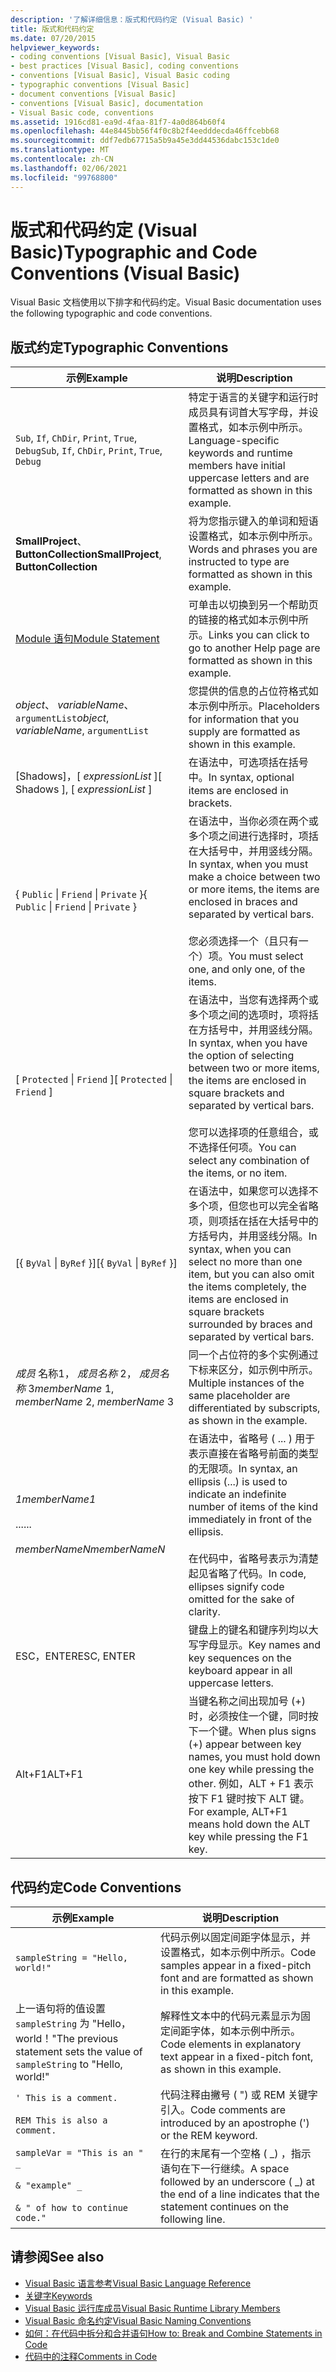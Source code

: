 ```yaml
---
description: '了解详细信息：版式和代码约定 (Visual Basic) '
title: 版式和代码约定
ms.date: 07/20/2015
helpviewer_keywords:
- coding conventions [Visual Basic], Visual Basic
- best practices [Visual Basic], coding conventions
- conventions [Visual Basic], Visual Basic coding
- typographic conventions [Visual Basic]
- document conventions [Visual Basic]
- conventions [Visual Basic], documentation
- Visual Basic code, conventions
ms.assetid: 1916cd81-ea9d-4faa-81f7-4a0d864b60f4
ms.openlocfilehash: 44e8445bb56f4f0c8b2f4eedddecda46ffcebb68
ms.sourcegitcommit: ddf7edb67715a5b9a45e3dd44536dabc153c1de0
ms.translationtype: MT
ms.contentlocale: zh-CN
ms.lasthandoff: 02/06/2021
ms.locfileid: "99768800"
---
```

# <a name="typographic-and-code-conventions-visual-basic"></a><span data-ttu-id="92d63-103">版式和代码约定 (Visual Basic)</span><span class="sxs-lookup"><span data-stu-id="92d63-103">Typographic and Code Conventions (Visual Basic)</span></span>

<span data-ttu-id="92d63-104">Visual Basic 文档使用以下排字和代码约定。</span><span class="sxs-lookup"><span data-stu-id="92d63-104">Visual Basic documentation uses the following typographic and code conventions.</span></span>  
  
## <a name="typographic-conventions"></a><span data-ttu-id="92d63-105">版式约定</span><span class="sxs-lookup"><span data-stu-id="92d63-105">Typographic Conventions</span></span>  
  
|<span data-ttu-id="92d63-106">示例</span><span class="sxs-lookup"><span data-stu-id="92d63-106">Example</span></span>|<span data-ttu-id="92d63-107">说明</span><span class="sxs-lookup"><span data-stu-id="92d63-107">Description</span></span>|  
|-------------|-----------------|  
|<span data-ttu-id="92d63-108">`Sub`, `If`, `ChDir`, `Print`, `True`, `Debug`</span><span class="sxs-lookup"><span data-stu-id="92d63-108">`Sub`, `If`, `ChDir`, `Print`, `True`, `Debug`</span></span>|<span data-ttu-id="92d63-109">特定于语言的关键字和运行时成员具有词首大写字母，并设置格式，如本示例中所示。</span><span class="sxs-lookup"><span data-stu-id="92d63-109">Language-specific keywords and runtime members have initial uppercase letters and are formatted as shown in this example.</span></span>|  
|<span data-ttu-id="92d63-110">**SmallProject**、 **ButtonCollection**</span><span class="sxs-lookup"><span data-stu-id="92d63-110">**SmallProject**, **ButtonCollection**</span></span>|<span data-ttu-id="92d63-111">将为您指示键入的单词和短语设置格式，如本示例中所示。</span><span class="sxs-lookup"><span data-stu-id="92d63-111">Words and phrases you are instructed to type are formatted as shown in this example.</span></span>|  
|[<span data-ttu-id="92d63-112">Module 语句</span><span class="sxs-lookup"><span data-stu-id="92d63-112">Module Statement</span></span>](statements/module-statement.md)|<span data-ttu-id="92d63-113">可单击以切换到另一个帮助页的链接的格式如本示例中所示。</span><span class="sxs-lookup"><span data-stu-id="92d63-113">Links you can click to go to another Help page are formatted as shown in this example.</span></span>|  
|<span data-ttu-id="92d63-114">*object*、 *variableName*、 `argumentList`</span><span class="sxs-lookup"><span data-stu-id="92d63-114">*object*, *variableName*, `argumentList`</span></span>|<span data-ttu-id="92d63-115">您提供的信息的占位符格式如本示例中所示。</span><span class="sxs-lookup"><span data-stu-id="92d63-115">Placeholders for information that you supply are formatted as shown in this example.</span></span>|  
|<span data-ttu-id="92d63-116">[Shadows]，[ *expressionList* ]</span><span class="sxs-lookup"><span data-stu-id="92d63-116">[ Shadows ], [ *expressionList* ]</span></span>|<span data-ttu-id="92d63-117">在语法中，可选项括在括号中。</span><span class="sxs-lookup"><span data-stu-id="92d63-117">In syntax, optional items are enclosed in brackets.</span></span>|  
|<span data-ttu-id="92d63-118">{ `Public` &#124; `Friend` &#124; `Private` }</span><span class="sxs-lookup"><span data-stu-id="92d63-118">{ `Public` &#124; `Friend` &#124; `Private` }</span></span>|<span data-ttu-id="92d63-119">在语法中，当你必须在两个或多个项之间进行选择时，项括在大括号中，并用竖线分隔。</span><span class="sxs-lookup"><span data-stu-id="92d63-119">In syntax, when you must make a choice between two or more items, the items are enclosed in braces and separated by vertical bars.</span></span><br /><br /> <span data-ttu-id="92d63-120">您必须选择一个（且只有一个）项。</span><span class="sxs-lookup"><span data-stu-id="92d63-120">You must select one, and only one, of the items.</span></span>|  
|<span data-ttu-id="92d63-121">[ `Protected` &#124; `Friend` ]</span><span class="sxs-lookup"><span data-stu-id="92d63-121">[ `Protected` &#124; `Friend` ]</span></span>|<span data-ttu-id="92d63-122">在语法中，当您有选择两个或多个项之间的选项时，项将括在方括号中，并用竖线分隔。</span><span class="sxs-lookup"><span data-stu-id="92d63-122">In syntax, when you have the option of selecting between two or more items, the items are enclosed in square brackets and separated by vertical bars.</span></span><br /><br /> <span data-ttu-id="92d63-123">您可以选择项的任意组合，或不选择任何项。</span><span class="sxs-lookup"><span data-stu-id="92d63-123">You can select any combination of the items, or no item.</span></span>|  
|<span data-ttu-id="92d63-124">[{ `ByVal` &#124; `ByRef` }]</span><span class="sxs-lookup"><span data-stu-id="92d63-124">[{ `ByVal` &#124; `ByRef` }]</span></span>|<span data-ttu-id="92d63-125">在语法中，如果您可以选择不多个项，但您也可以完全省略项，则项括在括在大括号中的方括号内，并用竖线分隔。</span><span class="sxs-lookup"><span data-stu-id="92d63-125">In syntax, when you can select no more than one item, but you can also omit the items completely, the items are enclosed in square brackets surrounded by braces and separated by vertical bars.</span></span>|  
|<span data-ttu-id="92d63-126">*成员* 名称1， *成员名称* 2， *成员名称* 3</span><span class="sxs-lookup"><span data-stu-id="92d63-126">*memberName* 1, *memberName* 2, *memberName* 3</span></span>|<span data-ttu-id="92d63-127">同一个占位符的多个实例通过下标来区分，如示例中所示。</span><span class="sxs-lookup"><span data-stu-id="92d63-127">Multiple instances of the same placeholder are differentiated by subscripts, as shown in the example.</span></span>|  
|<span data-ttu-id="92d63-128">*1*</span><span class="sxs-lookup"><span data-stu-id="92d63-128">*memberName1*</span></span><br /><br /> <span data-ttu-id="92d63-129">...</span><span class="sxs-lookup"><span data-stu-id="92d63-129">...</span></span><br /><br /> <span data-ttu-id="92d63-130">*memberNameN*</span><span class="sxs-lookup"><span data-stu-id="92d63-130">*memberNameN*</span></span>|<span data-ttu-id="92d63-131">在语法中，省略号 ( ... ) 用于表示直接在省略号前面的类型的无限项。</span><span class="sxs-lookup"><span data-stu-id="92d63-131">In syntax, an ellipsis (...) is used to indicate an indefinite number of items of the kind immediately in front of the ellipsis.</span></span><br /><br /> <span data-ttu-id="92d63-132">在代码中，省略号表示为清楚起见省略了代码。</span><span class="sxs-lookup"><span data-stu-id="92d63-132">In code, ellipses signify code omitted for the sake of clarity.</span></span>|  
|<span data-ttu-id="92d63-133">ESC，ENTER</span><span class="sxs-lookup"><span data-stu-id="92d63-133">ESC, ENTER</span></span>|<span data-ttu-id="92d63-134">键盘上的键名和键序列均以大写字母显示。</span><span class="sxs-lookup"><span data-stu-id="92d63-134">Key names and key sequences on the keyboard appear in all uppercase letters.</span></span>|  
|<span data-ttu-id="92d63-135">Alt+F1</span><span class="sxs-lookup"><span data-stu-id="92d63-135">ALT+F1</span></span>|<span data-ttu-id="92d63-136">当键名称之间出现加号 (+) 时，必须按住一个键，同时按下一个键。</span><span class="sxs-lookup"><span data-stu-id="92d63-136">When plus signs (+) appear between key names, you must hold down one key while pressing the other.</span></span> <span data-ttu-id="92d63-137">例如，ALT + F1 表示按下 F1 键时按下 ALT 键。</span><span class="sxs-lookup"><span data-stu-id="92d63-137">For example, ALT+F1 means hold down the ALT key while pressing the F1 key.</span></span>|  
  
## <a name="code-conventions"></a><span data-ttu-id="92d63-138">代码约定</span><span class="sxs-lookup"><span data-stu-id="92d63-138">Code Conventions</span></span>  
  
|<span data-ttu-id="92d63-139">示例</span><span class="sxs-lookup"><span data-stu-id="92d63-139">Example</span></span>|<span data-ttu-id="92d63-140">说明</span><span class="sxs-lookup"><span data-stu-id="92d63-140">Description</span></span>|  
|-------------|-----------------|  
|`sampleString = "Hello, world!"`|<span data-ttu-id="92d63-141">代码示例以固定间距字体显示，并设置格式，如本示例中所示。</span><span class="sxs-lookup"><span data-stu-id="92d63-141">Code samples appear in a fixed-pitch font and are formatted as shown in this example.</span></span>|  
|<span data-ttu-id="92d63-142">上一语句将的值设置 `sampleString` 为 "Hello，world！"</span><span class="sxs-lookup"><span data-stu-id="92d63-142">The previous statement sets the value of `sampleString` to "Hello, world!"</span></span>|<span data-ttu-id="92d63-143">解释性文本中的代码元素显示为固定间距字体，如本示例中所示。</span><span class="sxs-lookup"><span data-stu-id="92d63-143">Code elements in explanatory text appear in a fixed-pitch font, as shown in this example.</span></span>|  
|`' This is a comment.`<br /><br /> `REM This is also a comment.`|<span data-ttu-id="92d63-144">代码注释由撇号 ( ") 或 REM 关键字引入。</span><span class="sxs-lookup"><span data-stu-id="92d63-144">Code comments are introduced by an apostrophe (') or the REM keyword.</span></span>|  
|`sampleVar = "This is an " _`<br /><br /> `& "example" _`<br /><br /> `& " of how to continue code."`|<span data-ttu-id="92d63-145">在行的末尾有一个空格 ( _) ，指示语句在下一行继续。</span><span class="sxs-lookup"><span data-stu-id="92d63-145">A space followed by an underscore ( _) at the end of a line indicates that the statement continues on the following line.</span></span>|  
  
## <a name="see-also"></a><span data-ttu-id="92d63-146">请参阅</span><span class="sxs-lookup"><span data-stu-id="92d63-146">See also</span></span>

- [<span data-ttu-id="92d63-147">Visual Basic 语言参考</span><span class="sxs-lookup"><span data-stu-id="92d63-147">Visual Basic Language Reference</span></span>](index.md)
- [<span data-ttu-id="92d63-148">关键字</span><span class="sxs-lookup"><span data-stu-id="92d63-148">Keywords</span></span>](keywords/index.md)
- [<span data-ttu-id="92d63-149">Visual Basic 运行库成员</span><span class="sxs-lookup"><span data-stu-id="92d63-149">Visual Basic Runtime Library Members</span></span>](runtime-library-members.md)
- [<span data-ttu-id="92d63-150">Visual Basic 命名约定</span><span class="sxs-lookup"><span data-stu-id="92d63-150">Visual Basic Naming Conventions</span></span>](../programming-guide/program-structure/naming-conventions.md)
- [<span data-ttu-id="92d63-151">如何：在代码中拆分和合并语句</span><span class="sxs-lookup"><span data-stu-id="92d63-151">How to: Break and Combine Statements in Code</span></span>](../programming-guide/program-structure/how-to-break-and-combine-statements-in-code.md)
- [<span data-ttu-id="92d63-152">代码中的注释</span><span class="sxs-lookup"><span data-stu-id="92d63-152">Comments in Code</span></span>](../programming-guide/program-structure/comments-in-code.md)
